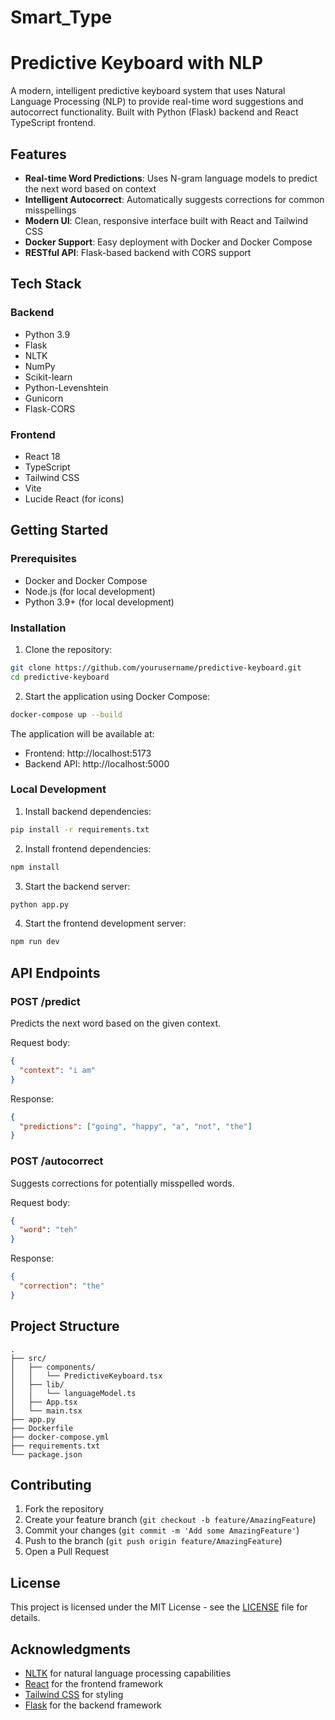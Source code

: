 # Smart_Type
# Predictive Keyboard with NLP

A modern, intelligent predictive keyboard system that uses Natural Language Processing (NLP) to provide real-time word suggestions and autocorrect functionality. Built with Python (Flask) backend and React TypeScript frontend.

## Features

- **Real-time Word Predictions**: Uses N-gram language models to predict the next word based on context
- **Intelligent Autocorrect**: Automatically suggests corrections for common misspellings
- **Modern UI**: Clean, responsive interface built with React and Tailwind CSS
- **Docker Support**: Easy deployment with Docker and Docker Compose
- **RESTful API**: Flask-based backend with CORS support

## Tech Stack

### Backend
- Python 3.9
- Flask
- NLTK
- NumPy
- Scikit-learn
- Python-Levenshtein
- Gunicorn
- Flask-CORS

### Frontend
- React 18
- TypeScript
- Tailwind CSS
- Vite
- Lucide React (for icons)

## Getting Started

### Prerequisites
- Docker and Docker Compose
- Node.js (for local development)
- Python 3.9+ (for local development)

### Installation

1. Clone the repository:
```bash
git clone https://github.com/yourusername/predictive-keyboard.git
cd predictive-keyboard
```

2. Start the application using Docker Compose:
```bash
docker-compose up --build
```

The application will be available at:
- Frontend: http://localhost:5173
- Backend API: http://localhost:5000

### Local Development

1. Install backend dependencies:
```bash
pip install -r requirements.txt
```

2. Install frontend dependencies:
```bash
npm install
```

3. Start the backend server:
```bash
python app.py
```

4. Start the frontend development server:
```bash
npm run dev
```

## API Endpoints

### POST /predict
Predicts the next word based on the given context.

Request body:
```json
{
  "context": "i am"
}
```

Response:
```json
{
  "predictions": ["going", "happy", "a", "not", "the"]
}
```

### POST /autocorrect
Suggests corrections for potentially misspelled words.

Request body:
```json
{
  "word": "teh"
}
```

Response:
```json
{
  "correction": "the"
}
```

## Project Structure

```
.
├── src/
│   ├── components/
│   │   └── PredictiveKeyboard.tsx
│   ├── lib/
│   │   └── languageModel.ts
│   ├── App.tsx
│   └── main.tsx
├── app.py
├── Dockerfile
├── docker-compose.yml
├── requirements.txt
└── package.json
```

## Contributing

1. Fork the repository
2. Create your feature branch (`git checkout -b feature/AmazingFeature`)
3. Commit your changes (`git commit -m 'Add some AmazingFeature'`)
4. Push to the branch (`git push origin feature/AmazingFeature`)
5. Open a Pull Request

## License

This project is licensed under the MIT License - see the [LICENSE](LICENSE) file for details.

## Acknowledgments

- [NLTK](https://www.nltk.org/) for natural language processing capabilities
- [React](https://reactjs.org/) for the frontend framework
- [Tailwind CSS](https://tailwindcss.com/) for styling
- [Flask](https://flask.palletsprojects.com/) for the backend framework
